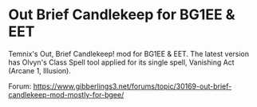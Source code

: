 # Out Brief Candlekeep for BG1EE & EET
Temnix's Out, Brief Candlekeep! mod for BG1EE &amp; EET.  The latest version has Olvyn's Class Spell tool applied for its single spell, Vanishing Act (Arcane 1, Illusion).

Forum: https://www.gibberlings3.net/forums/topic/30169-out-brief-candlekeep-mod-mostly-for-bgee/

